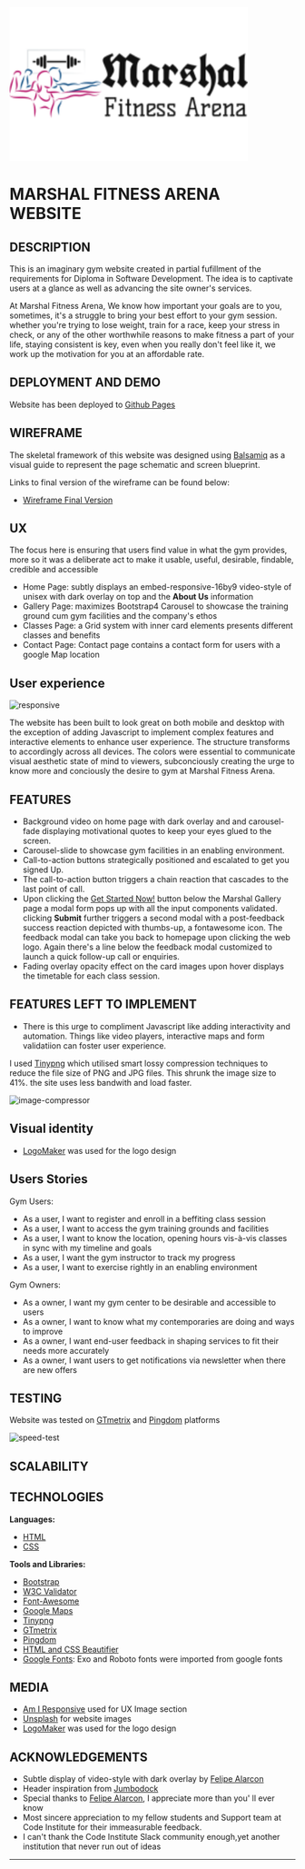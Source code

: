 <a href="https://seagather.github.io/Marshal-Fitness-Arena/assets/images/logo-color.png"><img src="assets/images/logo-color.png" alt="marshal-logo" width="420" height="270" style="margin: 0; background-size:cover;"></a>
# MARSHAL FITNESS ARENA WEBSITE
## DESCRIPTION
This is an imaginary gym website created in partial fufillment of the requirements for Diploma in Software Development.
The idea is to captivate users at a glance as well as advancing the site owner's services.

At Marshal Fitness Arena, We know how important your goals are to you, sometimes, it's a struggle to bring your best effort to your gym session. whether you're trying to lose weight, train for a race, keep your stress in check, or any of the other worthwhile
reasons to make fitness a part of your life, staying consistent is key, even when you really don't feel like it, we work up the motivation for you at an affordable rate.
## DEPLOYMENT AND DEMO
Website has been deployed to [Github Pages](https://seagather.github.io/Marshal-Fitness-Arena/)
## WIREFRAME
The skeletal framework of this website was designed using [Balsamiq](https://balsamiq.com) as a visual guide to represent the page schematic and screen blueprint.

Links to final version of the wireframe can be found below:
* [Wireframe Final Version](https://seagather.github.io/Marshal-Fitness-Arena/wireframes/marshal-fitness-wireframe.pdf)

## UX
The focus here is ensuring that users find value in what the gym provides, more so it was a deliberate act to make it usable, useful, desirable, findable, credible and accessible

* Home Page: subtly displays an embed-responsive-16by9 video-style of unisex with dark overlay on top and the **About Us** information
* Gallery Page: maximizes Bootstrap4 Carousel to showcase the training ground cum gym facilities and the company's ethos
* Classes Page: a Grid system with inner card elements presents different classes and benefits
* Contact Page: Contact page contains a contact form for users with a google Map location

## User experience

![responsive](https://seagather.github.io/Marshal-Fitness-Arena/assets/images/responsive.png)

The website has been built to look great on both mobile and desktop with the exception of adding Javascript to implement complex features and interactive elements to enhance user experience.
The structure transforms to accordingly across all devices. The colors were essential to communicate visual aesthetic state of mind to viewers, subconciously creating the urge to know more and conciously the desire to gym at Marshal Fitness Arena.

## FEATURES
* Background video on home page with dark overlay and and carousel-fade displaying motivational quotes to keep your eyes glued to the screen.
* Carousel-slide to showcase gym facilities in an enabling environment.
* Call-to-action buttons strategically positioned and escalated to get you signed Up.
* The call-to-action button triggers a chain reaction that cascades to the last point of call.
* Upon clicking the [Get Started Now!](https://seagather.github.io/Marshal-Fitness-Arena/gallery.html) button below the Marshal Gallery page a modal form pops up with all the input components validated. 
  clicking **Submit** further triggers a second modal with a post-feedback success reaction depicted with thumbs-up, a fontawesome icon.
  The feedback modal can take you back to homepage upon clicking the web logo. 
  Again there's a line below the feedback modal customized to launch a quick follow-up call or enquiries.
* Fading overlay opacity effect on the card images upon hover displays the timetable for each class session.

## FEATURES LEFT TO IMPLEMENT 
* There is this urge to compliment Javascript like adding interactivity and automation. Things like video players, interactive maps and form validatiion can foster user experience.


I used [Tinypng](https://tinypng.com) which utilised smart lossy compression techniques to reduce the file size of PNG and JPG files. This shrunk the image size to 41%.
the site uses less bandwith and load faster.

![image-compressor](https://seagather.github.io/Marshal-Fitness-Arena/assets/images/image-compressor.png)

## Visual identity
* [LogoMaker](https://logomaker.com) was used for the logo design

## Users Stories

Gym Users:
* As a user, I want to register and enroll in a beffiting class session
* As a user, I want to access the gym training grounds and facilities
* As a user, I want to know the location, opening hours vis-à-vis classes in sync with my timeline and goals
* As a user, I want the gym instructor to track my progress
* As a user, I want to exercise rightly in an enabling environment

Gym Owners:
* As a owner, I want my gym center to be desirable and accessible to users
* As a owner, I want to know what my contemporaries are doing and ways to improve
* As a owner, I want end-user feedback in shaping services to fit their needs more accurately
* As a owner, I want users to get notifications via newsletter when there are new offers

## TESTING
Website was tested on [GTmetrix](https://gtmetrix.com) and [Pingdom](https://tools.pingdom.com) platforms

![speed-test](https://seagather.github.io/Marshal-Fitness-Arena/assets/images/speed-test.png)

## SCALABILITY

## TECHNOLOGIES
**Languages:**
* [HTML](https://www.w3schools.com/html/default.asp)
* [CSS](https://www.w3schools.com/css/default.asp) 

**Tools and Libraries:**
* [Bootstrap](https://getbootstrap.com/)
* [W3C Validator](https://validator.w3.org/)
* [Font-Awesome](https://fontawesome.com/)
* [Google Maps](https://developers.google.com/maps/documentation/)
* [Tinypng](https://tinypng.com)
* [GTmetrix](https://gtmetrix.com)
* [Pingdom](https://tools.pingdom.com)
* [HTML and CSS Beautifier](http://minifycode.com/html-beautifier/)
* [Google Fonts](https://fonts.google.com/): Exo and Roboto fonts were imported from google fonts

## MEDIA
* [Am I Responsive](http://ami.responsivedesign.is/) used for UX Image section
* [Unsplash](https://unsplash.com/) for website images
* [LogoMaker](https://logomaker.com) was used for the logo design

## ACKNOWLEDGEMENTS
* Subtle display of video-style with dark overlay by [Felipe Alarcon](https://github.com/felipe-alarcon)
* Header inspiration from [Jumbodock](https://jumboduck.github.io/Polygonal-Brewing-Co/)
* Special thanks to [Felipe Alarcon](https://github.com/felipe-alarcon), I appreciate more than you' ll ever know
* Most sincere appreciation to my fellow students and Support team at Code Institute for their immeasurable feedback.
* I can't thank the Code Institute Slack community enough,yet another institution that never run out of ideas
--------


